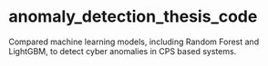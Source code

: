 # anomaly_detection_thesis_code
Compared machine learning models, including Random Forest and LightGBM, to detect cyber anomalies in CPS based systems.

